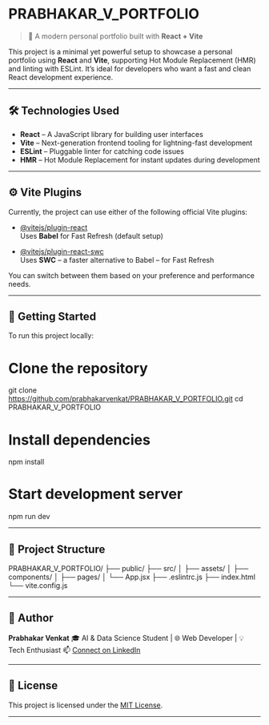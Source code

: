 

# PRABHAKAR_V_PORTFOLIO

> 🚀 A modern personal portfolio built with **React + Vite**

This project is a minimal yet powerful setup to showcase a personal portfolio using **React** and **Vite**, supporting Hot Module Replacement (HMR) and linting with ESLint. It’s ideal for developers who want a fast and clean React development experience.

---

## 🛠️ Technologies Used

- **React** – A JavaScript library for building user interfaces
- **Vite** – Next-generation frontend tooling for lightning-fast development
- **ESLint** – Pluggable linter for catching code issues
- **HMR** – Hot Module Replacement for instant updates during development

---

## ⚙️ Vite Plugins

Currently, the project can use either of the following official Vite plugins:

- [@vitejs/plugin-react](https://github.com/vitejs/vite-plugin-react/blob/main/packages/plugin-react/README.md)  
  Uses **Babel** for Fast Refresh (default setup)

- [@vitejs/plugin-react-swc](https://github.com/vitejs/vite-plugin-react-swc)  
  Uses **SWC** – a faster alternative to Babel – for Fast Refresh

You can switch between them based on your preference and performance needs.

---

## 🚀 Getting Started

To run this project locally:


# Clone the repository
git clone https://github.com/prabhakarvenkat/PRABHAKAR_V_PORTFOLIO.git
cd PRABHAKAR_V_PORTFOLIO

# Install dependencies
npm install

# Start development server
npm run dev


---

## 📁 Project Structure


PRABHAKAR_V_PORTFOLIO/
├── public/
├── src/
│   ├── assets/
│   ├── components/
│   ├── pages/
│   └── App.jsx
├── .eslintrc.js
├── index.html
└── vite.config.js


---

## 📌 Author

**Prabhakar Venkat**
🎓 AI & Data Science Student | 🌐 Web Developer | 💡 Tech Enthusiast
📫 [Connect on LinkedIn](https://linkedin.com/in/prabhakarvenkat)

---

## 📃 License

This project is licensed under the [MIT License](LICENSE).

---

